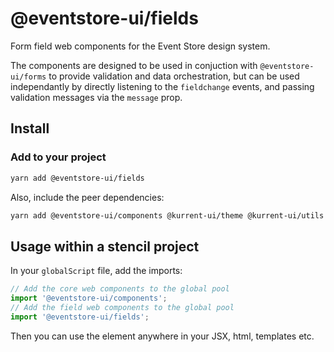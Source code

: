 # @eventstore-ui/fields

Form field web components for the Event Store design system.

The components are designed to be used in conjuction with `@eventstore-ui/forms` to provide validation and data orchestration, but can be used independantly by directly listening to the `fieldchange` events, and passing validation messages via the `message` prop.

## Install

### Add to your project

```sh
yarn add @eventstore-ui/fields
```

Also, include the peer dependencies:

```sh
yarn add @eventstore-ui/components @kurrent-ui/theme @kurrent-ui/utils
```

## Usage within a stencil project

In your `globalScript` file, add the imports:

```ts
// Add the core web components to the global pool
import '@eventstore-ui/components';
// Add the field web components to the global pool
import '@eventstore-ui/fields';
```

Then you can use the element anywhere in your JSX, html, templates etc.
